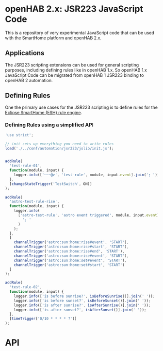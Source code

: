 # openHAB 2.x: JSR223 JavaScript Code

This is a repository of very experimental JavaScript code that can be used with the SmartHome platform and openHAB 2.x.

## Applications

The JSR223 scripting extensions can be used for general scripting purposes, including defining rules like in openHAB 1.x. So openHAB 1.x JavaScript Code can be migrated from openHAB 1 JSR223 binding to openHAB 2 automation.

## Defining Rules

One the primary use cases for the JSR223 scripting is to define rules for the [Eclipse SmartHome (ESH) rule engine](http://www.eclipse.org/smarthome/documentation/features/rules.html).

### Defining Rules using a simplified API

```JavaScript
'use strict';

// init sets up everything you need to write rules
load('./../conf/automation/jsr223/jslib/init.js');


addRule(
  'test-rule-01',
  function(module, input) {
    logger.info(['~~~@>', 'test-rule', module, input.event].join('; '));
  },
  [changeStateTrigger('TestSwitch', ON)]
);

addRule(
  'astro-test-rule-rise',
  function(module, input) {
    logger.info(
      ['astro-test-rule', 'astro event triggered', module, input.event].join(
        '; '
      )
    );
  },
  [
    channelTrigger('astro:sun:home:rise#event', 'START'),
    channelTrigger('astro:sun:home:rise#start', 'START'),
    channelTrigger('astro:sun:home:rise#end', 'START'),
    channelTrigger('astro:sun:home:rise#event', 'START'),
    channelTrigger('astro:sun:home:set#event', 'START'),
    channelTrigger('astro:sun:home:set#start', 'START')
  ]
);

addRule(
  'test-rule-02',
  function(module, input) {
    logger.info(['is before sunrise?', isBeforeSunrise()].join(' '));
    logger.info(['is before sunset?', isBeforeSunset()].join(' '));
    logger.info(['is after sunrise?', isAfterSunrise()].join(' '));
    logger.info(['is after sunset?', isAfterSunset()].join(' '));
  },
  [timeTrigger('0/10 * * * * ?')]
);
```

# API
